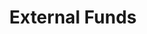 ---
layout: bos_content
permalink: /featured-analysis/external-funds/
title: External Funds
components:
- breadcrumbs:
  - title: Home
    url: "/"
  - title: Budget
    url: "/budget"
  - title: Featured Analysis
    url: "/featured-analysis/"
  - current: External Funds
  - published: 4/13/17
- intro:
  - title: External funds
    short_desc: >
      The City’s $3.14 billion operating budget is supplemented by 
      approximately $304.9 million in external funds. These funds consist 
      mainly of federal, state, and private funding earmarked for specific 
      purposes. 
    description: >
      Education, housing, economic development, public health and public 
      safety are some of the largest areas for which these funds are targeted.
    sidebar_menu: true    
- text_block:
  - title: Overview
- text_col_2:
  - col: >
      <h5>Departments and external funding</h5>
      <p>Twenty-seven departments and agencies expect to receive federal, state 
      or other forms of external funding in FY18. Over 93% of the City’s external 
      funds are found in eight of those twenty-six departments. These eight departments 
      are:</p>
      <ul>
      <li>Boston Public Schools;</li>
      <li>Neighborhood Development;</li>
      <li>Public Health Commission;</li>
      <li>Emergency Management;</li>
      <li>Police;</li>
      <li>Library;</li>
      <li>Elderly Commission; and</li>
      <li>the Parks and Recreation Department.</li>
      </ul>
      <p>Other departments that also have significant grant funding are the Office 
      of Economic Development and the Fire Department. Descriptions and amounts of 
      grants by department can be found in Volumes II and III.</p>
  - col: >
      <h5>Federal grants</h5>
      <p>Federal grants have historically provided funding for key City priorities for 
      education, community development, and services for seniors. Boston Public Schools, 
      the Department of Neighborhood Development (DND), and the Elderly Commission have 
      been the traditional recipients of recurring entitlement grants provided by the 
      federal government.</p>
      <h5>Proposed federal budget cuts</h5>
      <p>Although proposed federal budget cuts open questions about future levels of 
      funding for Community Development Block Grant (CDBG) and HOME Investment Partnership, 
      this budget assumes that DND will continue to receive these recurring federal 
      entitlement grants, which provide funding for a variety of neighborhood development 
      activities. The City will advocate that these critical programs are maintained 
      in the federal budget. Other sources of federal funding received by the City are 
      used to address diverse needs and/or creative approaches for homeland security, 
      community policing and housing support for the homeless.</p>
- grid:
  - grid_title: More budget analysis
  - title: Handy dandy title
    body: >
      Tempting copy that would make someone click this featured analysis card.
    img: https://www.boston.gov/sites/default/files/styles/grid_card_image/public/allston2.jpg?itok=jMsIfnJ6
    link: /#/
  - title: This one's witty, too
    body: >
      Tempting copy that would make someone click this featured analysis card.
    img: https://www.boston.gov/sites/default/files/styles/grid_card_image/public/backbay5.jpg?itok=sA4Mz_05
    link: /#/
  - title: Rumple Stiltskin
    body: >
      Tempting copy that would make someone click this featured analysis card.
    img: https://www.boston.gov/sites/default/files/styles/grid_card_image/public/bayvillage3.jpg?itok=iDf79UIP
    link: /#/
---